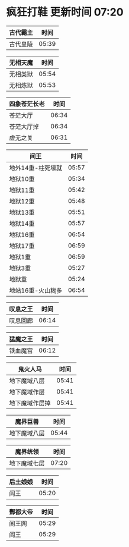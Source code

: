# 疯狂打鞋 更新时间 07:20

| 古代霸主   | 时间    |
|--------|-------|
| 古代皇陵 | 05:39 |

| 无相天魔   | 时间    |
|--------|-------|
| 无相类狱 | 05:54 |
| 无相炼狱 | 05:53 |

| 四象苍茫长老   | 时间    |
|--------|-------|
| 苍茫大厅 | 06:34 |
| 苍茫大厅掉 | 06:34 |
| 虚无之关 | 06:31 |

| 间王   | 时间    |
|--------|-------|
| 地外14重-柱死壕就 | 05:57 |
| 地狱10重 | 05:34 |
| 地狱11重 | 05:42 |
| 地狱12重 | 05:48 |
| 地狱13重 | 05:51 |
| 地狱14重 | 05:57 |
| 地狱16重 | 06:54 |
| 地狱17重 | 06:59 |
| 地狱1重 | 06:59 |
| 地狱3重 | 05:27 |
| 地狱重 | 05:24 |
| 地站16重-火山糊多 | 06:54 |

| 叹息之王   | 时间    |
|--------|-------|
| 叹息回廊 | 06:14 |

| 猛魔之王   | 时间    |
|--------|-------|
| 铁血魔宫 | 06:12 |

| 鬼火人马   | 时间    |
|--------|-------|
| 地下魔域八层 | 05:41 |
| 地下魔域作层 | 05:41 |
| 地下魔域作层掉 | 05:41 |

| 魔界巨兽   | 时间    |
|--------|-------|
| 地下魔域八层 | 05:44 |

| 魔界统领   | 时间    |
|--------|-------|
| 地下魔域七层 | 07:20 |

| 后土娘娘   | 时间    |
|--------|-------|
| 阎王 | 05:20 |

| 酆都大帝   | 时间    |
|--------|-------|
| 间王网 | 05:29 |
| 阎王 | 05:29 |